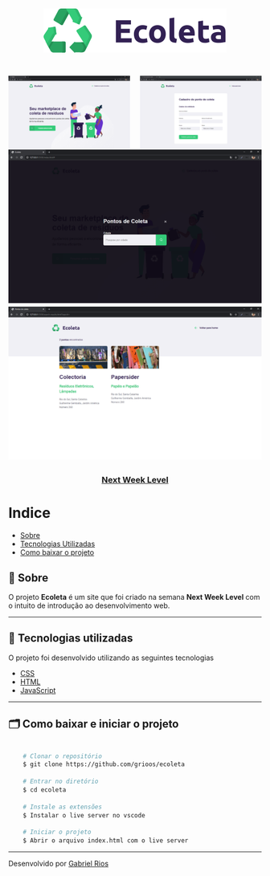 <h1 align="center">
    <img src="/assets/logo.svg">
</h1>

<h1 align="center">
    <img src="public/fullpg.PNG" align="left" width="48%" height"100%">
    <img src="public/create-pointpg.PNG" align="right" width="48%" height"100%">
</h1>

<h1>
    <img src="public/modalpg.PNG">
    <img src="public/pontospg.PNG">
</h1>

<h3 align="center">
    <a href="https://nextlevelweek.com/inscricao/1?gclid=EAIaIQobChMIotuFiO_g6QIVBwiRCh0kcAbAEAAYASAAEgLgWPD_BwE">Next Week Level</a>
<h3 >

# Indice

- [Sobre](#-sobre)
- [Tecnologias Utilizadas](#-tecnologias-utilizadas)
- [Como baixar o projeto](#-como-baixar-o-projeto)

## 🔖 Sobre

O projeto **Ecoleta** é um site que foi criado na semana **Next Week Level** com o intuito de introdução ao desenvolvimento web.

---

## 🚀 Tecnologias utilizadas

O projeto foi desenvolvido utilizando as seguintes tecnologias

- [CSS](https://developer.mozilla.org/pt-BR/docs/Web/CSS)
- [HTML](https://developer.mozilla.org/pt-BR/docs/Web/HTML)
- [JavaScript](https://developer.mozilla.org/pt-BR/docs/Aprender/JavaScript)

---

## 🗂 Como baixar e iniciar o projeto

```bash

    # Clonar o repositório
    $ git clone https://github.com/grioos/ecoleta

    # Entrar no diretório
    $ cd ecoleta

    # Instale as extensões
    $ Instalar o live server no vscode
    
    # Iniciar o projeto
    $ Abrir o arquivo index.html com o live server
```

---

Desenvolvido por [Gabriel Rios](https://www.linkedin.com/in/grioos/)
